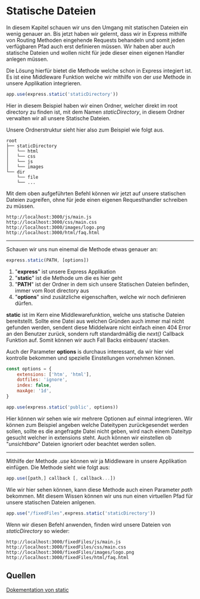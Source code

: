 # Statische Dateien

In diesem Kapitel schauen wir uns den Umgang mit statischen Dateien ein wenig genauer an. Bis jetzt haben wir gelernt,
dass wir in Express mithilfe von Routing Methoden eingehende Requests behandeln und somit jeden verfügbaren Pfad auch
erst definieren müssen. Wir haben aber auch statische Dateien und wollen nicht für jede dieser einen eigenen Handler
anlegen müssen.

Die Lösung hierfür bietet die Methode welche schon in Express integiert ist. Es ist eine Middleware Funktion welche wir
mithilfe von der *use* Methode in unsere Applikation integrieren.

```javascript
app.use(express.static('staticDirectory'))
```

Hier in diesem Beispiel haben wir einen Ordner, welcher direkt im root directory zu finden ist, mit dem Namen
*staticDirectory*, in diesem Ordner verwalten wir all unsere Statische Dateien.

Unsere Ordnerstruktur sieht hier also zum Beispiel wie folgt aus.

```
root
├── staticDirectory
│   └── html
│   └── css
│   └── js
│   └── images
└── dir
    └── file
    └── ...
```

Mit dem oben aufgeführten Befehl können wir jetzt auf unsere statischen Dateien zugreifen, ohne für jede einen eigenen
Requesthandler schreiben zu müssen.

```
http://localhost:3000/js/main.js
http://localhost:3000/css/main.css
http://localhost:3000/images/logo.png
http://localhost:3000/html/faq.html
```

---
Schauen wir uns nun einemal die Methode etwas genauer an:

```javascript
express.static(PATH, [options])
```

1) "**express**" ist unsere Express Applikation
2) "**static**" ist die Methode um die es hier geht
3) "**PATH**" ist der Ordner in dem sich unsere Statischen Dateien befinden, immer vom Root directory aus
4) "**options**" sind zusätzliche eigenschaften, welche wir noch definieren dürfen.

**static** ist im Kern eine Middlewarefunktion, welche uns statische Dateien bereitstellt. Sollte eine Datei aus welchen
Gründen auch immer mal nicht gefunden werden, sendent diese Middelware nicht einfach einen 404 Error an den Benutzer
zurück, sondern ruft standardmäßig die *next()* Callback Funktion auf. Somit können wir auch Fall Backs einbauen/
stacken.

Auch der Parameter **options** is durchaus interessant, da wir hier viel kontrolle bekommen und spezielle Einstellungen
vornehmen können.

```javascript
const options = {
    extensions: ['htm', 'html'],
    dotfiles: 'ignore',
    index: false,
    maxAge: '1d',
}

app.use(express.static('public', options))
```

Hier können wir sehen wie wir mehrere Optionen auf einmal integrieren. Wir können zum Beispiel angeben welche Dateitypen
zurückgesendet werden sollen, sollte es die angefragte Datei nicht geben, wird nach einem Dateityp gesucht welcher in
extensions steht. Auch können wir einstellen ob "*unsichtbare*" Dateien ignoriert oder beachtet werden sollen. 

---

Mithilfe der Methode *.use* können wir ja Middleware in unsere Applikation einfügen. Die Methode sieht wie folgt aus:
```javascript
app.use([path,] callback [, callback...])
```
Wie wir hier sehen können, kann diese Methode auch einen Parameter *path* bekommen. Mit diesem Wissen können wir uns nun einen virtuellen Pfad für unsere statischen Dateien anlgenen.
```javascript
app.use("/fixedFiles",express.static('staticDirectory'))
```
Wenn wir diesen Befehl anwenden, finden wird unsere Dateien von *staticDirectory* so wieder:
```
http://localhost:3000/fixedFiles/js/main.js
http://localhost:3000/fixedFiles/css/main.css
http://localhost:3000/fixedFiles/images/logo.png
http://localhost:3000/fixedFiles/html/faq.html
```
## Quellen

[Dokementation von static](https://expressjs.com/en/5x/api.html#express.static)